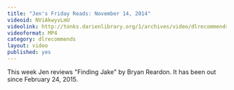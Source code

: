 ```yaml
---
title: "Jen's Friday Reads: November 14, 2014"
videoid: NViAkwyvLmU
videolink: http://tonks.darienlibrary.org/1/archives/video/dlrecommends/20141114_friday_reads.mp4
videoformat: MP4
category: dlrecommends
layout: video
published: yes
---
```


This week Jen reviews "Finding Jake" by Bryan Reardon. It has been out since February 24, 2015.